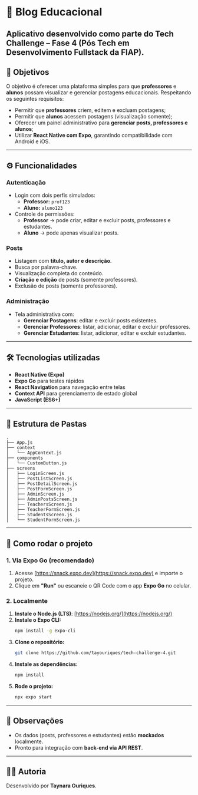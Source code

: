 # 📱 Blog Educacional


Aplicativo desenvolvido como parte do **Tech Challenge – Fase 4 (Pós Tech em Desenvolvimento Fullstack da FIAP)**.  
---

## 🎯 Objetivos
O objetivo é oferecer uma plataforma simples para que **professores** e **alunos** possam visualizar e gerenciar postagens educacionais. Respeitando os seguintes requisitos:
- Permitir que **professores** criem, editem e excluam postagens;
- Permitir que **alunos** acessem postagens (visualização somente);
- Oferecer um painel administrativo para **gerenciar posts, professores e alunos**;
- Utilizar **React Native com Expo**, garantindo compatibilidade com Android e iOS.

---

## ⚙️ Funcionalidades
### Autenticação
- Login com dois perfis simulados:
  - **Professor:** `prof123`
  - **Aluno:** `aluno123`
- Controle de permissões:
  - **Professor** → pode criar, editar e excluir posts, professores e estudantes.
  - **Aluno** → pode apenas visualizar posts.

### Posts
- Listagem com **título, autor e descrição**.
- Busca por palavra-chave.
- Visualização completa do conteúdo.
- **Criação e edição** de posts (somente professores).
- Exclusão de posts (somente professores).

### Administração
- Tela administrativa com:
  - **Gerenciar Postagens**: editar e excluir posts existentes.
  - **Gerenciar Professores**: listar, adicionar, editar e excluir professores.
  - **Gerenciar Estudantes**: listar, adicionar, editar e excluir estudantes.

---

## 🛠️ Tecnologias utilizadas
- **React Native (Expo)**
- **Expo Go** para testes rápidos
- **React Navigation** para navegação entre telas
- **Context API** para gerenciamento de estado global
- **JavaScript (ES6+)**

---

## 📂 Estrutura de Pastas
```
.
├── App.js
├── context
│   └── AppContext.js
├── components
│   └── CustomButton.js
├── screens
│   ├── LoginScreen.js
│   ├── PostListScreen.js
│   ├── PostDetailScreen.js
│   ├── PostFormScreen.js
│   ├── AdminScreen.js
│   ├── AdminPostsScreen.js
│   ├── TeachersScreen.js
│   ├── TeacherFormScreen.js
│   ├── StudentsScreen.js
│   └── StudentFormScreen.js
```

---

## 🚀 Como rodar o projeto
### 1. Via Expo Go (recomendado)
1. Acesse [https://snack.expo.dev](https://snack.expo.dev) e importe o projeto.  
2. Clique em **"Run"** ou escaneie o QR Code com o app **Expo Go** no celular.  

### 2. Localmente
1. **Instale o Node.js (LTS)**: [https://nodejs.org/](https://nodejs.org/)  
2. **Instale o Expo CLI:**
   ```bash
   npm install -g expo-cli
   ```
3. **Clone o repositório:**
   ```bash
   git clone https://github.com/tayouriques/tech-challenge-4.git
   ```
4. **Instale as dependências:**
   ```bash
   npm install
   ```
5. **Rode o projeto:**
   ```bash
   npx expo start
   ```

---

## 📌 Observações
- Os dados (posts, professores e estudantes) estão **mockados** localmente.
- Pronto para integração com **back-end via API REST**.
---

## 👩‍💻 Autoria
Desenvolvido por **Taynara Ouriques**.
